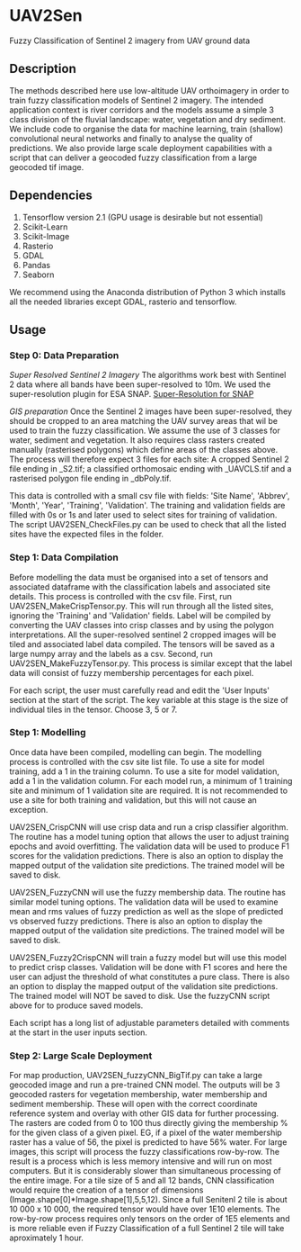 # UAV2Sen
 Fuzzy Classification of Sentinel 2 imagery from UAV ground data
 
## Description
The methods described here use low-altitude UAV orthoimagery in order to train fuzzy classification models of Sentinel 2 imagery.  The intended application context is river corridors and the models assume a simple 3 class division of the fluvial landscape: water, vegetation and dry sediment.  We include code to organise the data for machine learning, train (shallow) convolutional neural networks and finally to analyse the quality of predictions.  We also provide large scale deployment capabilities with a script that can deliver a geocoded fuzzy classification from a large geocoded tif image.  

## Dependencies
1. Tensorflow version 2.1 (GPU usage is desirable but not essential)
2. Scikit-Learn
3. Scikit-Image
4. Rasterio
5. GDAL
6. Pandas
7. Seaborn

We recommend using the Anaconda distribution of Python 3 which installs all the needed libraries except GDAL, rasterio and tensorflow.

## Usage

### Step 0: Data Preparation
*Super Resolved Sentinel 2 Imagery*
The algorithms work best with Sentinel 2 data where all bands have been super-resolved to 10m.  We used the super-resolution plugin for ESA SNAP. [Super-Resolution for SNAP](https://nicolas.brodu.net/recherche/superres/)

*GIS preparation*
Once the Sentinel 2 images have been super-resolved, they should be cropped to an area matching the UAV survey areas that wil be used to train the fuzzy classification.  We assume the use of 3 classes for water, sediment and vegetation. It also requires class rasters created manually (rasterised polygons) which define areas of the classes above. The process will therefore expect 3 files for each site: A cropped Sentinel 2 file ending in _S2.tif; a classified orthomosaic ending with _UAVCLS.tif and a rasterised polygon file ending in _dbPoly.tif. 

This data is controlled with a small csv file with fields: 'Site Name', 'Abbrev', 'Month', 'Year', 'Training', 'Validation'. The training and validation fields are filled with 0s or 1s and later used to select sites for training of validation. The script UAV2SEN_CheckFiles.py can be used to check that all the listed sites have the expected files in the folder.

### Step 1: Data Compilation
Before modelling the data must be organised into a set of tensors and associated dataframe with the classification labels and associated site details.  This process is controlled with the csv file.  First, run UAV2SEN_MakeCrispTensor.py.  This will run through all the listed sites, ignoring the 'Training' and 'Validation' fields.   Label will be compiled by converting the UAV classes into crisp classes and by using the polygon interpretations.  All the super-resolved sentinel 2 cropped images will be tiled and associated label data compiled.  The tensors will be saved as a large numpy array and the labels as a csv.  Second, run UAV2SEN_MakeFuzzyTensor.py.  This process is similar except that the label data will consist of fuzzy membership percentages for each pixel.

For each script, the user must carefully read and edit the 'User Inputs' section at the start of the script. The key variable at this stage is the size of individual tiles in the tensor.  Choose 3, 5 or 7.

### Step 1: Modelling
Once data have been compiled, modelling can begin.  The modelling process is controlled with the csv site list file.  To use a site for model training, add a 1 in the training column.  To use a site for model validation, add a 1 in the validation column.  For each model run, a minimum of 1 training site and minimum of 1 validation site are required.  It is not recommended to use a site for both training and validation, but this will not cause an exception.

UAV2SEN_CrispCNN will use crisp data and run a crisp classifier algorithm.  The routine has a model tuning option that allows the user to adjust training epochs and avoid overfitting. The validation data will be used to produce F1 scores for the validation predictions.  There is also an option to display the mapped output of the validation site predictions.  The trained model will be saved to disk.

UAV2SEN_FuzzyCNN will use the fuzzy membership data.  The routine has similar model tuning options.  The validation data will be used to examine mean and rms values of fuzzy prediction as well as the slope of predicted vs observed fuzzy predictions. There is also an option to display the mapped output of the validation site predictions. The trained model will be saved to disk.

UAV2SEN_Fuzzy2CrispCNN will train a fuzzy model but will use this model to predict crisp classes. Validation will be done with F1 scores and here the user can adjust the threshold of what constitutes a pure class. There is also an option to display the mapped output of the validation site predictions. The trained model will NOT be saved to disk. Use the fuzzyCNN script above for to produce saved models.

Each script has a long list of adjustable parameters detailed with comments at the start in the user inputs section.

### Step 2: Large Scale Deployment
For map production, UAV2SEN_fuzzyCNN_BigTif.py can take a large geocoded image and run a pre-trained CNN model.  The outputs will be 3 geocoded rasters for vegetation membership, water membership and sediment membership.  These will open with the correct coordinate reference system and overlay with other GIS data for further processing.  The rasters are coded from 0 to 100 thus directly giving the membership % for the given class of a given pixel.  EG, if a pixel of the water membership raster has a value of 56, the pixel is predicted to have 56% water.  For large images, this script will process the fuzzy classifications row-by-row. The result is a process which is less memory intensive and will run on most computers.  But it is considerably slower than simultaneous processing of the entire image.  For a tile size of 5 and all 12 bands, CNN classification would require the creation of a tensor of dimensions (Image.shape[0]*Image.shape[1],5,5,12).  Since a full Senitenl 2 tile is about 10 000 x 10 000, the required tensor would have over 1E10 elements.    The row-by-row process requires only tensors on the order of 1E5 elements and is more reliable even if Fuzzy Classification of a full Sentinel 2 tile will take aproximately 1 hour.


